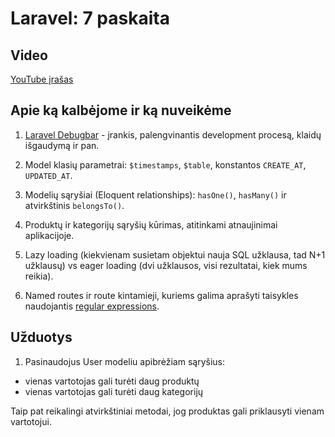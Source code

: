 # Laravel: 7 paskaita

## Video

[YouTube įrašas](https://www.youtube.com/watch?v=amr7oAQ-lq0)

## Apie ką kalbėjome ir ką nuveikėme

1. [Laravel Debugbar](https://packagist.org/packages/barryvdh/laravel-debugbar) - įrankis, palengvinantis development procesą, klaidų išgaudymą ir pan.

2. Model klasių parametrai: `$timestamps`, `$table`, konstantos `CREATE_AT`, `UPDATED_AT`.

3. Modelių sąryšiai (Eloquent relationships): `hasOne()`, `hasMany()` ir atvirkštinis `belongsTo()`.

4. Produktų ir kategorijų sąryšių kūrimas, atitinkami atnaujinimai aplikacijoje.

5. Lazy loading (kiekvienam susietam objektui nauja SQL užklausa, tad N+1 užklausų) vs eager loading (dvi užklausos, visi rezultatai, kiek mums reikia).

6. Named routes ir route kintamieji, kuriems galima aprašyti taisykles naudojantis [regular expressions](https://regexr.com).

## Užduotys

1. Pasinaudojus User modeliu apibrėžiam sąryšius:

* vienas vartotojas gali turėti daug produktų
* vienas vartotojas gali turėti daug kategorijų

Taip pat reikalingi atvirkštiniai metodai, jog produktas gali priklausyti vienam vartotojui.
